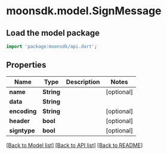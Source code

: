 # moonsdk.model.SignMessage

## Load the model package
```dart
import 'package:moonsdk/api.dart';
```

## Properties
Name | Type | Description | Notes
------------ | ------------- | ------------- | -------------
**name** | **String** |  | [optional] 
**data** | **String** |  | 
**encoding** | **String** |  | [optional] 
**header** | **bool** |  | [optional] 
**signtype** | **bool** |  | [optional] 

[[Back to Model list]](../README.md#documentation-for-models) [[Back to API list]](../README.md#documentation-for-api-endpoints) [[Back to README]](../README.md)


